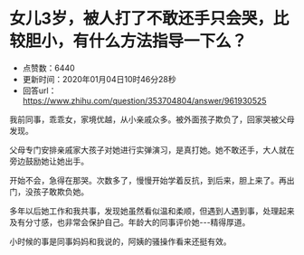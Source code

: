 # 女儿3岁，被人打了不敢还手只会哭，比较胆小，有什么方法指导一下么？
- 点赞数：6440
- 更新时间：2020年01月04日10时46分28秒
- 回答url：https://www.zhihu.com/question/353704804/answer/961930525
<body>
 <p data-pid="PYLKrQgi">我前同事，乖乖女，家境优越，从小亲戚众多。被外面孩子欺负了，回家哭被父母发现。</p>
 <p data-pid="GpIPMxmd">父母专门安排亲戚家大孩子对她进行实弹演习，是真打她。她不敢还手，大人就在旁边鼓励她让她出手。</p>
 <p data-pid="bhlg2J2q">开始不会，急得在那哭。次数多了，慢慢开始学着反抗，到后来，胆上来了。再出门，没孩子敢欺负她。</p>
 <p data-pid="myIC9rec">多年以后她工作和我共事，发现她虽然看似温和柔顺，但遇到人遇到事，处理起来及有分寸感，也非常会保护自己。年龄大的同事评价她---精得厚道。</p>
 <p data-pid="kDZFWTfW">小时候的事是同事妈妈和我说的，阿姨的骚操作看来还挺有效。</p>
 <p></p>
</body>